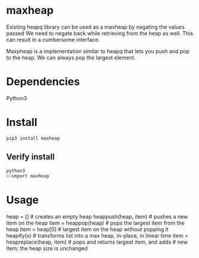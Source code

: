 # maxheap
Existing heapq library can be used as a maxheap by negating the values passed
We need to negate back while retrieving from the heap as well. This can result in 
a cumbersome interface. 

Maxpheap is a implementation similar to heapq that lets you push and pop to the heap.
We can always pop the largest element. 

# Dependencies

Python3

# Install

```sh
pip3 install maxheap
```

## Verify install

```sh
python3
>>import maxheap
```

# Usage

heap = []            # creates an empty heap
heappush(heap, item) # pushes a new item on the heap
item = heappop(heap) # pops the largest item from the heap
item = heap[0]       # largest item on the heap without popping it
heapify(x)           # transforms list into a max heap, in-place, in linear time
item = heapreplace(heap, item) # pops and returns largest item, and adds
                               # new item; the heap size is unchanged